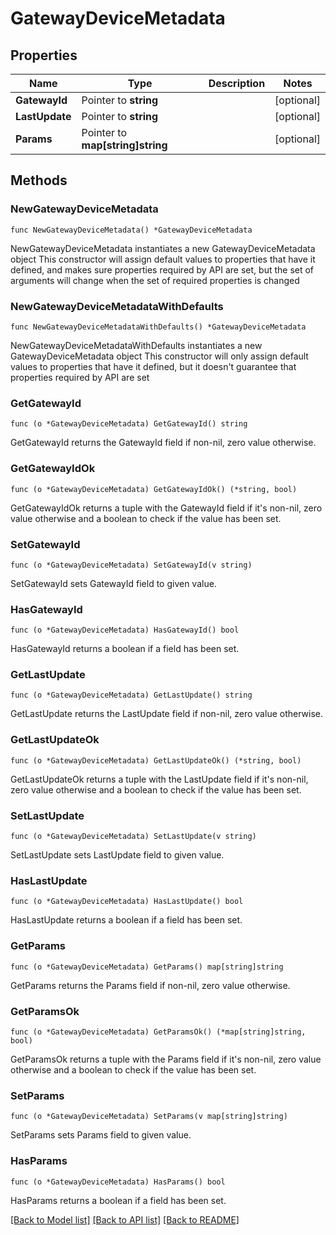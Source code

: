 # GatewayDeviceMetadata

## Properties

Name | Type | Description | Notes
------------ | ------------- | ------------- | -------------
**GatewayId** | Pointer to **string** |  | [optional] 
**LastUpdate** | Pointer to **string** |  | [optional] 
**Params** | Pointer to **map[string]string** |  | [optional] 

## Methods

### NewGatewayDeviceMetadata

`func NewGatewayDeviceMetadata() *GatewayDeviceMetadata`

NewGatewayDeviceMetadata instantiates a new GatewayDeviceMetadata object
This constructor will assign default values to properties that have it defined,
and makes sure properties required by API are set, but the set of arguments
will change when the set of required properties is changed

### NewGatewayDeviceMetadataWithDefaults

`func NewGatewayDeviceMetadataWithDefaults() *GatewayDeviceMetadata`

NewGatewayDeviceMetadataWithDefaults instantiates a new GatewayDeviceMetadata object
This constructor will only assign default values to properties that have it defined,
but it doesn't guarantee that properties required by API are set

### GetGatewayId

`func (o *GatewayDeviceMetadata) GetGatewayId() string`

GetGatewayId returns the GatewayId field if non-nil, zero value otherwise.

### GetGatewayIdOk

`func (o *GatewayDeviceMetadata) GetGatewayIdOk() (*string, bool)`

GetGatewayIdOk returns a tuple with the GatewayId field if it's non-nil, zero value otherwise
and a boolean to check if the value has been set.

### SetGatewayId

`func (o *GatewayDeviceMetadata) SetGatewayId(v string)`

SetGatewayId sets GatewayId field to given value.

### HasGatewayId

`func (o *GatewayDeviceMetadata) HasGatewayId() bool`

HasGatewayId returns a boolean if a field has been set.

### GetLastUpdate

`func (o *GatewayDeviceMetadata) GetLastUpdate() string`

GetLastUpdate returns the LastUpdate field if non-nil, zero value otherwise.

### GetLastUpdateOk

`func (o *GatewayDeviceMetadata) GetLastUpdateOk() (*string, bool)`

GetLastUpdateOk returns a tuple with the LastUpdate field if it's non-nil, zero value otherwise
and a boolean to check if the value has been set.

### SetLastUpdate

`func (o *GatewayDeviceMetadata) SetLastUpdate(v string)`

SetLastUpdate sets LastUpdate field to given value.

### HasLastUpdate

`func (o *GatewayDeviceMetadata) HasLastUpdate() bool`

HasLastUpdate returns a boolean if a field has been set.

### GetParams

`func (o *GatewayDeviceMetadata) GetParams() map[string]string`

GetParams returns the Params field if non-nil, zero value otherwise.

### GetParamsOk

`func (o *GatewayDeviceMetadata) GetParamsOk() (*map[string]string, bool)`

GetParamsOk returns a tuple with the Params field if it's non-nil, zero value otherwise
and a boolean to check if the value has been set.

### SetParams

`func (o *GatewayDeviceMetadata) SetParams(v map[string]string)`

SetParams sets Params field to given value.

### HasParams

`func (o *GatewayDeviceMetadata) HasParams() bool`

HasParams returns a boolean if a field has been set.


[[Back to Model list]](../README.md#documentation-for-models) [[Back to API list]](../README.md#documentation-for-api-endpoints) [[Back to README]](../README.md)


